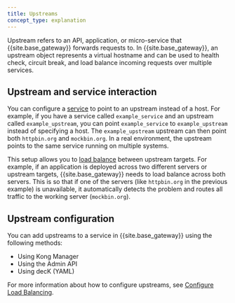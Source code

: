 ```yaml
---
title: Upstreams
concept_type: explanation
---
```


Upstream refers to an API, application, or micro-service that {{site.base_gateway}} forwards requests to.
In {{site.base_gateway}}, an upstream object represents a virtual hostname and can be used to health check, circuit break, and load balance incoming requests over multiple services.

## Upstream and service interaction

You can configure a [service](/gateway/key-concepts/services/) to point to an upstream instead of a host. 
For example, if you have a service called `example_service` and an upstream called `example_upstream`, you can point `example_service` to `example_upstream` instead of specifying a host. 
The `example_upstream` upstream can then point both `httpbin.org` and `mockbin.org`. 
In a real environment, the upstream points to the same service running on multiple systems.

This setup allows you to [load balance](/gateway/loadbalancing/) between upstream targets. 
For example, if an application is deployed across two different servers or upstream targets, {{site.base_gateway}} needs to load balance across both servers. 
This is so that if one of the servers (like `httpbin.org` in the previous example) is unavailable, it automatically detects the problem and routes all traffic to the working server (`mockbin.org`). 


## Upstream configuration

You can add upstreams to a service in {{site.base_gateway}} using the following methods:

* Using Kong Manager
* Using the Admin API
* Using decK (YAML)

For more information about how to configure upstreams, see [Configure Load Balancing](/gateway/get-started/load-balancing/). 